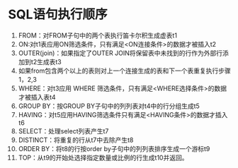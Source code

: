 # SQL语句执行顺序
1.  FROM：对FROM子句中的两个表执行笛卡尔积生成虚表t1
2.  ON:对t1表应用ON筛选条件，只有满足<ON连接条件>的数据才被插入t2
3.  OUTER(join)：如果指定了OUTER JOIN将保留表中未找到的行作为外部行添加到t2生成表t3
4.  如果from包含两个以上的表则对上一个连接生成的表和下一个表重复执行步骤1，2,3
5.  WHERE：对t3应用 WHERE 筛选条件，只有满足<WHERE选择条件>的数据才被插入表t4
6.  GROUP BY：按GROUP BY子句中的列列表对t4中的行分组生成t5
8.  HAVING：对t5应用HAVING筛选条件只有满足<HAVING条件>的数据才插入t6
9.  SELECT：处理select列表产生t7
10. DISTINCT：将重复的行从t7中去除产生t8
11. ORDER BY：将t8的行按order by子句中的列列表排序生成一个游标t9
12. TOP：从t9的开始处选择指定数量或比例的行生成t10并返回。